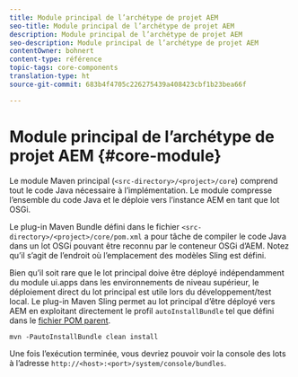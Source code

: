 ```yaml
---
title: Module principal de l’archétype de projet AEM
seo-title: Module principal de l’archétype de projet AEM
description: Module principal de l’archétype de projet AEM
seo-description: Module principal de l’archétype de projet AEM
contentOwner: bohnert
content-type: référence
topic-tags: core-components
translation-type: ht
source-git-commit: 683b4f4705c226275439a408423cbf1b23bea66f

---
```



# Module principal de l’archétype de projet AEM {#core-module}

Le module Maven principal (`<src-directory>/<project>/core`) comprend tout le code Java nécessaire à l’implémentation. Le module compresse l’ensemble du code Java et le déploie vers l’instance AEM en tant que lot OSGi.

Le plug-in Maven Bundle défini dans le fichier `<src-directory>/<project>/core/pom.xml` a pour tâche de compiler le code Java dans un lot OSGi pouvant être reconnu par le conteneur OSGi d’AEM. Notez qu’il s’agit de l’endroit où l’emplacement des modèles Sling est défini.

Bien qu’il soit rare que le lot principal doive être déployé indépendamment du module ui.apps dans les environnements de niveau supérieur, le déploiement direct du lot principal est utile lors du développement/test local. Le plug-in Maven Sling permet au lot principal d’être déployé vers AEM en exploitant directement le profil `autoInstallBundle` tel que défini dans le [fichier POM parent](overview.md#parent-pom).

```
mvn -PautoInstallBundle clean install
```

Une fois l’exécution terminée, vous devriez pouvoir voir la console des lots à l’adresse `http://<host>:<port>/system/console/bundles`.
